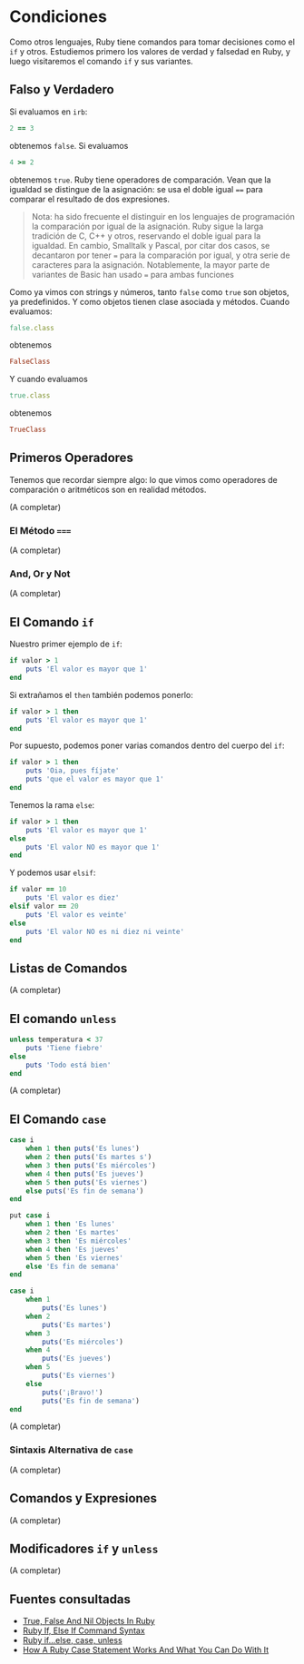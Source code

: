 # Condiciones

Como otros lenguajes, Ruby tiene comandos para tomar decisiones como
el `if` y otros. Estudiemos primero los valores de verdad y falsedad en Ruby,
y luego visitaremos el comando `if` y sus variantes.

## Falso y Verdadero

Si evaluamos en `irb`:

```ruby
2 == 3
```
obtenemos `false`. Si evaluamos
```ruby
4 >= 2
```
obtenemos `true`. Ruby tiene operadores de comparación. Vean que la igualdad
se distingue de la asignación: se usa el doble igual `==` para comparar
el resultado de dos expresiones.

> Nota: ha sido frecuente el distinguir en los lenguajes de programación la comparación
por igual de la asignación. Ruby sigue la larga tradición de C, C++ y otros, reservando
el doble igual para la igualdad. En cambio, Smalltalk y Pascal, por citar dos casos,
se decantaron por tener `=` para la comparación por igual, y otra serie de caracteres
para la asignación. Notablemente, la mayor parte de variantes de Basic han usado `=` para ambas
funciones

Como ya vimos con strings y números, tanto `false` como `true` son objetos, ya predefinidos.
Y como objetos tienen clase asociada y métodos. Cuando evaluamos:
```ruby
false.class
```
obtenemos
```ruby
FalseClass
```

Y cuando evaluamos
```ruby
true.class
```
obtenemos
```ruby
TrueClass
```

## Primeros Operadores

Tenemos que recordar siempre algo: lo que vimos como operadores de comparación
o aritméticos son en realidad métodos.

(A completar)

### El Método `===`

(A completar)

### And, Or y Not

(A completar)

## El Comando `if`

Nuestro primer ejemplo de `if`:

```ruby
if valor > 1
    puts 'El valor es mayor que 1'
end
```

Si extrañamos el `then` también podemos ponerlo:
```ruby
if valor > 1 then
    puts 'El valor es mayor que 1'
end
```

Por supuesto, podemos poner varias comandos dentro del cuerpo del `if`:
```ruby
if valor > 1 then
	puts 'Oia, pues fíjate'
    puts 'que el valor es mayor que 1'
end
```

Tenemos la rama `else`:
```ruby
if valor > 1 then
    puts 'El valor es mayor que 1'
else
    puts 'El valor NO es mayor que 1'
end
```

Y podemos usar `elsif`:
```ruby
if valor == 10
    puts 'El valor es diez'
elsif valor == 20
    puts 'El valor es veinte'
else
    puts 'El valor NO es ni diez ni veinte'
end
```

## Listas de Comandos

(A completar)

## El comando `unless`

```ruby
unless temperatura < 37
	puts 'Tiene fiebre'
else
	puts 'Todo está bien'
end
```

(A completar)

## El Comando `case`

```ruby
case i
    when 1 then puts('Es lunes')
    when 2 then puts('Es martes s')
    when 3 then puts('Es miércoles')
    when 4 then puts('Es jueves')
    when 5 then puts('Es viernes')
	else puts('Es fin de semana')
end
```

```ruby
put case i
    when 1 then 'Es lunes'
    when 2 then 'Es martes'
    when 3 then 'Es miércoles'
    when 4 then 'Es jueves'
    when 5 then 'Es viernes'
	else 'Es fin de semana'
end
```

```ruby
case i
    when 1 
	    puts('Es lunes')
    when 2
	    puts('Es martes')
    when 3
	    puts('Es miércoles')
    when 4
	    puts('Es jueves')
    when 5
	    puts('Es viernes')
	else
	    puts('¡Bravo!')
	    puts('Es fin de semana')
end
```

(A completar)

### Sintaxis Alternativa de `case`

(A completar)

## Comandos y Expresiones

(A completar)

## Modificadores `if` y `unless`

(A completar)

## Fuentes consultadas

- [True, False And Nil Objects In Ruby](http://www.skorks.com/2009/09/true-false-and-nil-objects-in-ruby/)
- [Ruby If, Else If Command Syntax](http://www.howtogeek.com/howto/programming/ruby/ruby-if-else-if-command-syntax/)
- [Ruby if...else, case, unless](http://www.tutorialspoint.com/ruby/ruby_if_else.htm)
- [How A Ruby Case Statement Works And What You Can Do With It](http://www.skorks.com/2009/08/how-a-ruby-case-statement-works-and-what-you-can-do-with-it/)